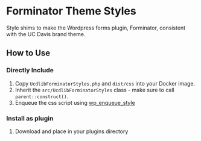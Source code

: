 # Forminator Theme Styles

Style shims to make the Wordpress forms plugin, Forminator, consistent with the UC Davis brand theme.

## How to Use

### Directly Include
1. Copy `UcdlibForminatorStyles.php` and `dist/css` into your Docker image.
2. Inherit the `src/UcdlibForminatorStyles` class - make sure to call `parent::construct()`.
3. Enqueue the css script using [wp_enqueue_style](https://developer.wordpress.org/reference/functions/wp_enqueue_style/)


### Install as plugin
1. Download and place in your plugins directory
